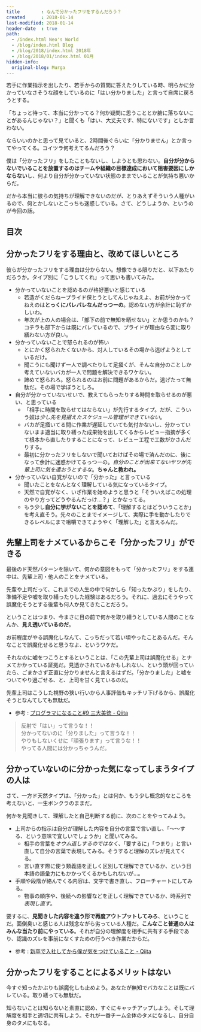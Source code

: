 ```yaml
---
title        : なんで分かったフリをするんだろう？
created      : 2018-01-14
last-modified: 2018-01-14
header-date  : true
path:
  - /index.html Neo's World
  - /blog/index.html Blog
  - /blog/2018/index.html 2018年
  - /blog/2018/01/index.html 01月
hidden-info:
  original-blog: Murga
---
```


若手に作業指示を出したり、若手からの質問に答えたりしている時、明らかに分かっていなさそうな顔をしているのに「はい分かりました」と言って自席に戻ろうとする。

「ちょっと待って、本当に分かってる？何か疑問に思うこととか腑に落ちないことがあるんじゃない？」と聞くも「はい、大丈夫です、特にないです」としか言わない。

ならいいのかと思って見ていると、2時間後ぐらいに「分かりません」とか言ってやってくる。コイツラ何考えてるんだろう？

僕は「分かったフリ」をしたこともないし、しようとも思わない。**自分が分からないでいることを放置するのはチームや組織の目標達成において阻害要因にしかならない**し、何より自分が分かっていない状態のままでいることが気持ち悪いからだ。

だから本当に彼らの気持ちが理解できないのだが、とりあえずそういう人種がいるので、何とかしないとこっちも迷惑している。さて、どうしようか、というのが今回の話。

## 目次

## 分かったフリをする理由と、改めてほしいところ

彼らが分かったフリをする理由は分からない。想像できる限りだと、以下あたりだろうか。タイプ別に「こうしてくれ」って思いも書いてみた。

- 分かっていないことを認めるのが格好悪いと感じている
  - 若造がくだらねープライド保とうとしてんじゃねえよ、お前が分かってねえのは**とっくにバレバレなんだっつーの**。認めない方が余計に恥ずかしいわ。
  - 年次が上の人の場合は、「部下の前で無知を晒せない」とか思うのかも？コチラも部下からは既にバレているので、プライドが理由なら変に取り繕わない方が良い。
- 分かっていないことで怒られるのが怖い
  - とにかく怒られたくないから、対人しているその場から逃げようとしているだけ。
  - 聞こうにも聞けず一人で調べたりして足掻くが、そんな自分のことしか考えていないバカが一人で問題を解決できるワケない。
  - 諦めて怒られろ。怒られるのはお前に問題があるからだ。逃げたって無駄だ。その場で学ぼうとしろ。
- 自分が分かっていないせいで、教えてもらったりする時間を取らせるのが悪い、と思っている
  - 「相手に時間を取らせてはならない」が先行するタイプ。だが、こういう奴は*少し先を見据えたスケジュール管理ができていない*。
  - バカが足掻いてる間に作業が遅延していても気付かないし、分かっていないまま適当に取り繕った成果物を出してくるからレビュー指摘が多くて根本から直したりすることになって、レビュー工程で工数がかさんだりする。
  - 最初に分かったフリをしないで聞いておけばその場で済んだのに、後になって余計に迷惑かけてるっつーの。*自分のことが出来てないヤツが先輩上司に気を遣おうとするな*。**ちゃんと教われ。**
- 分かっていない自覚がないので「分かった」と言っている
  - 聞いたことをなんとなく理解している気になっているタイプ。
  - 天然で自覚がなく、いざ作業を始めようと思うと「そういえばこの処理のやり方ってどうやるんだっけ…？」とかなってる。
  - もう少し**自分に学がないことを認めて**、「理解するとはどういうことか」を考え直そう。先々のことまでイメージして、実際に手を動かしたりできるレベルにまで咀嚼できてようやく「理解した」と言えるんだ。

## 先輩上司をナメているからこそ「分かったフリ」ができる

最後のド天然パターンを除いて、何かの意図をもって「分かったフリ」をする連中は、先輩上司・他人のことをナメている。

先輩や上司だって、これまでの人生の中で何かしら「知ったかぶり」をしたり、準備不足や嘘を取り繕ったりした経験はあるだろう。それに、過去にそうやって誤魔化そうとする後輩も何人か見てきたことだろう。

ということはつまり、今まさに目の前で何かを取り繕うとしている人間のことなんか、**見え透いているのだ**。

お前程度がやる誤魔化しなんて、こっちだって若い頃やったことあるんだ。そんなことで誤魔化せると思うなよ、というワケだ。

それなのに嘘をつこうとするということは、「この先輩上司は誤魔化せる」とナメてかかっている証拠だ。見透かされているかもしれない、という頭が回っていたら、ごまかさず正直に分かりませんと言えるはずだ。「分かりました」と嘘をついてやり過ごせる、と、上司を甘く見ているのだ。

先輩上司はこうした視野の狭い行いから人事評価もキッチリ下げるから、誤魔化そうとなんてしても無駄だ。

- 参考 : [プログラマになること#9 三大美徳 - Qiita](https://qiita.com/ggggnonaka/items/7ea0e6c545bea9ce22ee)

> 反射で「はい」って言うな！！  
> 分かってないのに「分りました」って言うな！！  
> やりもしないくせに「頑張ります」って言うな！！  
> やってる人間には分かっちゃうんだ。

## 分かっていないのに分かった気になってしまうタイプの人は

さて、一方ド天然タイプは、「分かった」とは何か、もう少し概念的なところを考えないと、一生ボンクラのままだ。

何かを見聞きして、理解したと自己判断する前に、次のことをやってみよう。

- 上司からの指示は自分が理解した内容を自分の言葉で言い直し、「～～する、という意味で宜しいでしょうか」と聞いてみる。
  - 相手の言葉を*オウム返しするのではなく*、「要するに」「つまり」と言い直して自分の言葉で表現してみる。そうすると理解のズレが見えてくる。
  - 言い直す際に使う類義語を正しく区別して理解できているか、という日本語の語彙力にもかかってくるかもしれないが…。
- 手順や段階が絡んでくる内容は、文字で書き直し、フローチャートにしてみる。
  - 物事の順序や、後続への影響などを正しく理解できているか、時系列で*表現し直す*。

要するに、**見聞きした内容を違う形で再度アウトプットしてみろ**、ということだ。面倒臭いと感じる人は残念ながら劣っている人種だ。**こんなこと普通の人はみんな当たり前にやっている**。それが自分の理解度を相手に共有する手段であり、認識のズレを事前になくすための行うべき作業だからだ。

- 参考 : [新卒で入社してから僕が気をつけていること - Qiita](https://qiita.com/musclemikiya/items/8d7befa6f7fade842a2a)

## 分かったフリをすることによるメリットはない

今すぐ知ったかぶりも誤魔化しも止めよう。あなたが無知でバカなことは既にバレている。取り繕っても無駄だ。

知らないことは知らないと素直に認め、すぐにキャッチアップしよう。そして理解度を相手と適切に共有しよう。それが一番チーム全体のタメになるし、自分自身のタメにもなる。

